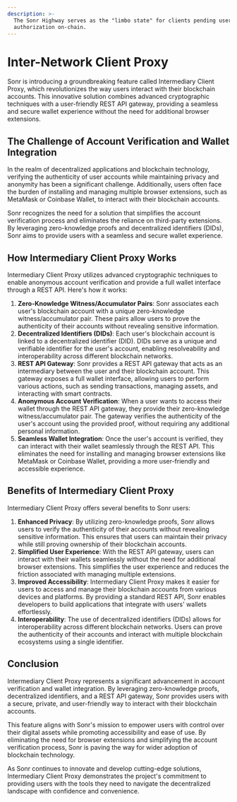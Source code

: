 ```yaml
---
description: >-
  The Sonr Highway serves as the "limbo state" for clients pending user
  authorization on-chain.
---
```


# Inter-Network Client Proxy

Sonr is introducing a groundbreaking feature called Intermediary Client Proxy, which revolutionizes the way users interact with their blockchain accounts. This innovative solution combines advanced cryptographic techniques with a user-friendly REST API gateway, providing a seamless and secure wallet experience without the need for additional browser extensions.

## The Challenge of Account Verification and Wallet Integration

In the realm of decentralized applications and blockchain technology, verifying the authenticity of user accounts while maintaining privacy and anonymity has been a significant challenge. Additionally, users often face the burden of installing and managing multiple browser extensions, such as MetaMask or Coinbase Wallet, to interact with their blockchain accounts.

Sonr recognizes the need for a solution that simplifies the account verification process and eliminates the reliance on third-party extensions. By leveraging zero-knowledge proofs and decentralized identifiers (DIDs), Sonr aims to provide users with a seamless and secure wallet experience.

## How Intermediary Client Proxy Works

Intermediary Client Proxy utilizes advanced cryptographic techniques to enable anonymous account verification and provide a full wallet interface through a REST API. Here's how it works:

1. **Zero-Knowledge Witness/Accumulator Pairs**: Sonr associates each user's blockchain account with a unique zero-knowledge witness/accumulator pair. These pairs allow users to prove the authenticity of their accounts without revealing sensitive information.
2. **Decentralized Identifiers (DIDs)**: Each user's blockchain account is linked to a decentralized identifier (DID). DIDs serve as a unique and verifiable identifier for the user's account, enabling resolveability and interoperability across different blockchain networks.
3. **REST API Gateway**: Sonr provides a REST API gateway that acts as an intermediary between the user and their blockchain account. This gateway exposes a full wallet interface, allowing users to perform various actions, such as sending transactions, managing assets, and interacting with smart contracts.
4. **Anonymous Account Verification**: When a user wants to access their wallet through the REST API gateway, they provide their zero-knowledge witness/accumulator pair. The gateway verifies the authenticity of the user's account using the provided proof, without requiring any additional personal information.
5. **Seamless Wallet Integration**: Once the user's account is verified, they can interact with their wallet seamlessly through the REST API. This eliminates the need for installing and managing browser extensions like MetaMask or Coinbase Wallet, providing a more user-friendly and accessible experience.

## Benefits of Intermediary Client Proxy

Intermediary Client Proxy offers several benefits to Sonr users:

1. **Enhanced Privacy**: By utilizing zero-knowledge proofs, Sonr allows users to verify the authenticity of their accounts without revealing sensitive information. This ensures that users can maintain their privacy while still proving ownership of their blockchain accounts.
2. **Simplified User Experience**: With the REST API gateway, users can interact with their wallets seamlessly without the need for additional browser extensions. This simplifies the user experience and reduces the friction associated with managing multiple extensions.
3. **Improved Accessibility**: Intermediary Client Proxy makes it easier for users to access and manage their blockchain accounts from various devices and platforms. By providing a standard REST API, Sonr enables developers to build applications that integrate with users' wallets effortlessly.
4. **Interoperability**: The use of decentralized identifiers (DIDs) allows for interoperability across different blockchain networks. Users can prove the authenticity of their accounts and interact with multiple blockchain ecosystems using a single identifier.

## Conclusion

Intermediary Client Proxy represents a significant advancement in account verification and wallet integration. By leveraging zero-knowledge proofs, decentralized identifiers, and a REST API gateway, Sonr provides users with a secure, private, and user-friendly way to interact with their blockchain accounts.

This feature aligns with Sonr's mission to empower users with control over their digital assets while promoting accessibility and ease of use. By eliminating the need for browser extensions and simplifying the account verification process, Sonr is paving the way for wider adoption of blockchain technology.

As Sonr continues to innovate and develop cutting-edge solutions, Intermediary Client Proxy demonstrates the project's commitment to providing users with the tools they need to navigate the decentralized landscape with confidence and convenience.
